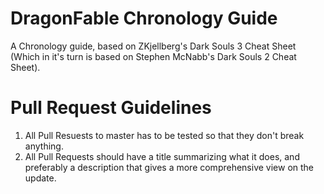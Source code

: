 # DragonFable Chronology Guide
A Chronology guide, based on ZKjellberg's Dark Souls 3 Cheat Sheet (Which in it's turn is based on Stephen McNabb's Dark Souls 2 Cheat Sheet).
# Pull Request Guidelines
1. All Pull Resuests to master has to be tested so that they don't break anything.
2. All Pull Requests should have a title summarizing what it does, and preferably a description that gives a more comprehensive view on the update.
